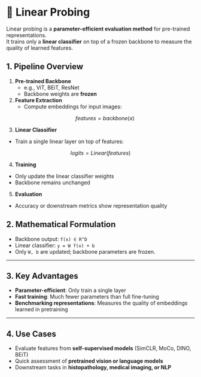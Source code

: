 # 🔹 Linear Probing

Linear probing is a **parameter-efficient evaluation method** for pre-trained representations.  
It trains only a **linear classifier** on top of a frozen backbone to measure the quality of learned features.


## 1. Pipeline Overview

1. **Pre-trained Backbone**
   - e.g., ViT, BEiT, ResNet
   - Backbone weights are **frozen**
2. **Feature Extraction**
   - Compute embeddings for input images:
   ```math
   features = backbone(x)
  
3. **Linear Classifier**
- Train a single linear layer on top of features:
```math 
logits = Linear(features)
```


4. **Training**
- Only update the linear classifier weights
- Backbone remains unchanged


5. **Evaluation**
- Accuracy or downstream metrics show representation quality


## 2. Mathematical Formulation

- Backbone output: `f(x) ∈ R^D`  
- Linear classifier: `y = W f(x) + b`  
- Only `W, b` are updated; backbone parameters are frozen.

---

## 3. Key Advantages

- **Parameter-efficient**: Only train a single layer  
- **Fast training**: Much fewer parameters than full fine-tuning  
- **Benchmarking representations**: Measures the quality of embeddings learned in pretraining

---

## 4. Use Cases

- Evaluate features from **self-supervised models** (SimCLR, MoCo, DINO, BEiT)  
- Quick assessment of **pretrained vision or language models**  
- Downstream tasks in **histopathology, medical imaging, or NLP**

